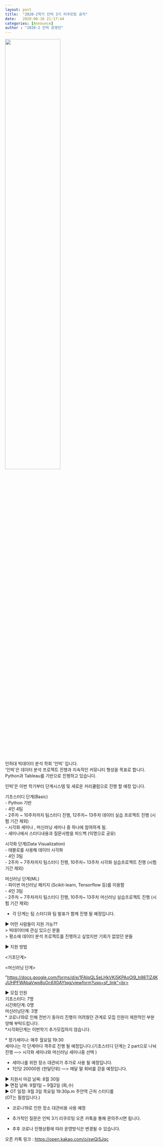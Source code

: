 ```yaml
---
layout: post
title:  "2020-2학기 인빅 3기 리쿠르팅 공지"
date:   2020-08-16 21:17:44
categories: [Announce]
author : "2020-2 인빅 운영진"
---
```


<img src="{{ site.baseurl }}/images/a7/poster.jpg"  width="60%" height="60%">

인하대 빅데이터 분석 학회 '인빅' 입니다.<br>
'인빅'은 데이터 분석 프로젝트 진행과 지속적인 커뮤니티 형성을 목표로 합니다.<br>
Python과 Tableau를 기반으로 진행하고 있습니다.<br>

인빅'은 이번 학기부터 단계시스템 및 새로운 커리큘럼으로 진행 할 예정 입니다.<br>

<p>
기초스터디 단계(Basic)<br>
- Python 기반<br>
- 4인 4팀<br>
- 2주차 ~ 10주차까지 팀스터디 진행, 12주차~ 13주차 데이터 실습 프로젝트 진행 (시험 기간 제외)<br>
- 시각화 세미나 , 머신러닝 세미나 중 하나에 참여하게 됨.<br>
- 세미나에서 스터디내용과 질문사항을 피드백 (익명으로 공유)<br>
</p>

<p>
시각화 단계(Data Visualization)<br>
- 태블로를 사용해 데이터 시각화<br>
- 4인 3팀<br>
- 2주차 ~ 7주차까지 팀스터디 진행, 10주차~ 13주차 시각화 실습프로젝트 진행 (시험 기간 제외)<br>
</p>

<p>
머신러닝 단계(ML)<br>
- 파이썬 머신러닝 패키지 (Scikit-learn, Tensorflow 등)를 이용함<br>
- 4인 3팀<br>
- 2주차 ~ 7주차까지 팀스터디 진행, 10주차~ 13주차 머신러닝 실습프로젝트 진행 (시험 기간 제외)<br>
</p>


* 각 단계는 팀 스터디와 팀 발표가 함께 진행 될 예정입니다.<br>

<p>
▶ 어떤 사람들이 지원 가능??<br>
> 빅데이터에 관심 있으신 분들<br>
> 평소에 데이터 분석 프로젝트를 진행하고 싶었지만 기회가 없었던 분들<br>
</p>

<p>
▶ 지원 방법

<기초단계><br>
<a href = "https://docs.google.com/forms/d/e/1FAIpQLSd4fhMa5e25PwuOJsitxECoyyRdDGloM7vMdUUx0_7C3RE5RA/viewform?usp=sf_link"></a>


<머신러닝 단계>

"https://docs.google.com/forms/d/e/1FAIpQLSeLHkVKi5KPAoOl9_h98TlZ4KJUHPFWAbaVwp8oOc6X0AYtqg/viewform?usp=sf_link"<br>



<p>
▶ 모집 인원<br>
기초스터디: 7명<br>
시간화단계: 0명<br>
머신러닝단계: 3명<br>
* 코로나19로 인해 전반기 동아리 진행이 어려웠던 관계로 모집 인원이 제한적인 부분 양해 부탁드립니다.<br>
*시각화단계는 이번학기 추가모집하지 않습니다.<br>
</p>

<p>
* 정기세미나: 매주 월요일 19:30<br>
세미나는 각 단계마다 격주로 진행 될 예정입니다.(기초스터디 단계는 2 part으로 나눠 진행 —> 시각화 세미나와 머신러닝 세미나중 선택 )<br>

* 세미나를 위한 장소 대관비가 추가로 사용 될 예정입니다.<br>
* 1인당 20000원 (한달단위) —> 매달 말 회비를 걷을 예정입니다.<br>

▶ 지원서 마감 날짜: 8월 30일<br>
▶ 면접 날짜: 9월1일 ~ 9월2일 (화,수)<br>
▶ OT 일정: 9월 3일 목요일 19:30p.m 주안역 근처 스터디룸<br>
(OT는 필참입니다.)<br>
* 코로나19로 인한 장소 대관비용 사용 예정<br>

* 추가적인 질문은 인빅 3기 리쿠르팅 오픈 카톡을 통해 문의주시면 됩니다.<br>
* 추후 코로나 진행상황에 따라 운영방식은 변경될 수 있습니다.<br>

오픈 카톡 링크 : 
https://open.kakao.com/o/swQjSJqc
